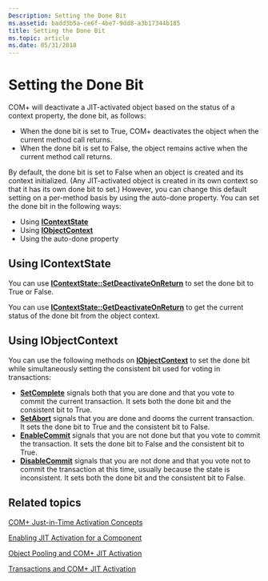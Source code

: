 ```yaml
---
Description: Setting the Done Bit
ms.assetid: badd3b5a-ce6f-4be7-9dd8-a3b17344b185
title: Setting the Done Bit
ms.topic: article
ms.date: 05/31/2018
---
```


# Setting the Done Bit

COM+ will deactivate a JIT-activated object based on the status of a context property, the done bit, as follows:

-   When the done bit is set to True, COM+ deactivates the object when the current method call returns.
-   When the done bit is set to False, the object remains active when the current method call returns.

By default, the done bit is set to False when an object is created and its context initialized. (Any JIT-activated object is created in its own context so that it has its own done bit to set.) However, you can change this default setting on a per-method basis by using the auto-done property. You can set the done bit in the following ways:

-   Using [**IContextState**](/windows/desktop/api/ComSvcs/nn-comsvcs-icontextstate)
-   Using [**IObjectContext**](/windows/desktop/api/ComSvcs/nn-comsvcs-iobjectcontext)
-   Using the auto-done property

## Using IContextState

You can use [**IContextState::SetDeactivateOnReturn**](/windows/desktop/api/ComSvcs/nf-comsvcs-icontextstate-setdeactivateonreturn) to set the done bit to True or False.

You can use [**IContextState::GetDeactivateOnReturn**](/windows/desktop/api/ComSvcs/nf-comsvcs-icontextstate-getdeactivateonreturn) to get the current status of the done bit from the object context.

## Using IObjectContext

You can use the following methods on [**IObjectContext**](/windows/desktop/api/ComSvcs/nn-comsvcs-iobjectcontext) to set the done bit while simultaneously setting the consistent bit used for voting in transactions:

-   [**SetComplete**](/windows/desktop/api/ComSvcs/nf-comsvcs-iobjectcontext-setcomplete) signals both that you are done and that you vote to commit the current transaction. It sets both the done bit and the consistent bit to True.
-   [**SetAbort**](/windows/desktop/api/ComSvcs/nf-comsvcs-iobjectcontext-setabort) signals that you are done and dooms the current transaction. It sets the done bit to True and the consistent bit to False.
-   [**EnableCommit**](/windows/desktop/api/ComSvcs/nf-comsvcs-iobjectcontext-enablecommit) signals that you are not done but that you vote to commit the transaction. It sets the done bit to False and the consistent bit to True.
-   [**DisableCommit**](/windows/desktop/api/ComSvcs/nf-comsvcs-iobjectcontext-disablecommit) signals that you are not done and that you vote not to commit the transaction at this time, usually because the state is inconsistent. It sets both the done bit and the consistent bit to False.

## Related topics

<dl> <dt>

[COM+ Just-in-Time Activation Concepts](com--just-in-time-activation-concepts.md)
</dt> <dt>

[Enabling JIT Activation for a Component](enabling-jit-activation-for-a-component.md)
</dt> <dt>

[Object Pooling and COM+ JIT Activation](object-pooling-and-com--jit-activation.md)
</dt> <dt>

[Transactions and COM+ JIT Activation](transactions-and-com--jit-activation.md)
</dt> </dl>

 

 



